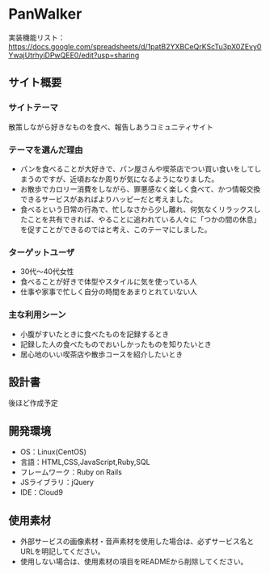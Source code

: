 # PanWalker

実装機能リスト：https://docs.google.com/spreadsheets/d/1patB2YXBCeQrKScTu3pX0ZEvy0YwajUtrhyiDPwQEE0/edit?usp=sharing

## サイト概要
### サイトテーマ
散策しながら好きなものを食べ、報告しあうコミュニティサイト

### テーマを選んだ理由
- パンを食べることが大好きで、パン屋さんや喫茶店でつい買い食いをしてしまうのですが、近頃おなか周りが気になるようになりました。
- お散歩でカロリー消費をしながら、罪悪感なく楽しく食べて、かつ情報交換できるサービスがあればよりハッピーだと考えました。
- 食べるという日常の行為で、忙しなさから少し離れ、何気なくリラックスしたことを共有できれば、やることに追われている人々に「つかの間の休息」を促すことができるのではと考え、このテーマにしました。

### ターゲットユーザ
- 30代～40代女性
- 食べることが好きで体型やスタイルに気を使っている人
- 仕事や家事で忙しく自分の時間をあまりとれていない人

### 主な利用シーン
- 小腹がすいたときに食べたものを記録するとき
- 記録した人の食べたものでおいしかったものを知りたいとき
- 居心地のいい喫茶店や散歩コースを紹介したいとき

## 設計書
後ほど作成予定

## 開発環境
- OS：Linux(CentOS)
- 言語：HTML,CSS,JavaScript,Ruby,SQL
- フレームワーク：Ruby on Rails
- JSライブラリ：jQuery
- IDE：Cloud9

## 使用素材

- 外部サービスの画像素材・音声素材を使用した場合は、必ずサービス名とURLを明記してください。
- 使用しない場合は、使用素材の項目をREADMEから削除してください。
